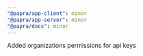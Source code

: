 ```yaml
---
"@papra/app-client": minor
"@papra/app-server": minor
"@papra/docs": minor
---
```


Added organizations permissions for api keys
